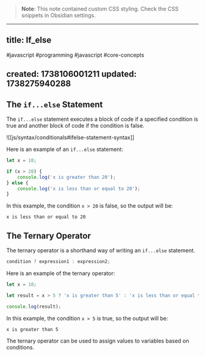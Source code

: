 
> **Note**: This note contained custom CSS styling. Check the CSS snippets in Obsidian settings.

---
title: If_else
---

#javascript #programming #javascript #core-concepts

created: 1738106001211
updated: 1738275940288
---


<!--#region styles-->

<!--#endregion-->

## The `if...else` Statement

The `if...else` statement executes a block of code if a specified condition is true and another block of code if the condition is false.

![[js/syntax/conditionals#ifelse-statement-syntax]]

Here is an example of an `if...else` statement:

```javascript
let x = 10;

if (x > 20) {
    console.log('x is greater than 20');
} else {
    console.log('x is less than or equal to 20');
}
```

In this example, the condition `x > 20` is false, so the output will be:

```
x is less than or equal to 20
```

## The Ternary Operator

The ternary operator is a shorthand way of writing an `if...else` statement.

```javascript
condition ? expression1 : expression2;
```

Here is an example of the ternary operator:

```javascript
let x = 10;

let result = x > 5 ? 'x is greater than 5' : 'x is less than or equal to 5';

console.log(result);
```

In this example, the condition `x > 5` is true, so the output will be:

```
x is greater than 5
```

The ternary operator can be used to assign values to variables based on conditions.